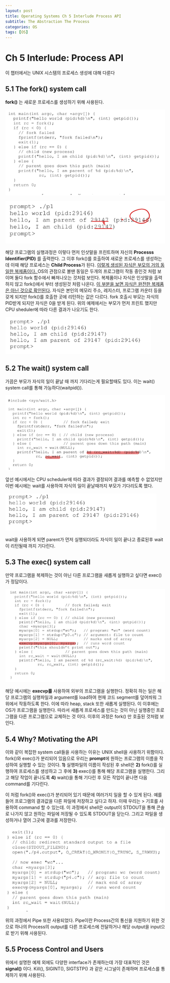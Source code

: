 ```yaml
---
layout: post
title: Operating Systems Ch 5 Interlude Process API
subtitle: The Abstraction The Process
categories: OS
tags: [OS]
---
```


# Ch 5 Interlude: Process API

이 챕터에서는 UNIX 시스템의 프로세스 생성에 대해 다룬다


## 5.1 The fork() system call

**fork()** 는 새로운 프로세스를 생성하기 위해 사용된다.




![alt_text](/assets/images/post/os/ch5_1.png "image_tooltip")



![alt_text](/assets/images/post/os/ch5_2.png "image_tooltip")


해당 프로그램의 실행과정은 이렇다 먼저 인삿말을 프린트하며 자신의 **Processs Identifier(PID)** 를 출력한다. 그 이후 fork()를 호출하여 새로운 프로세스를 생성하는데 이때 해당 프로세스는 **Child Process**가 된다. <span style="text-decoration:underline;">이렇게 생성된 자식은 부모의 거의 동일한 복제품이다. </span>OS의 관점으로 볼땐 동일은 두개의 프로그램이 작동 중인것 처럼 보이며 둘다 fork 함수에서 빠져나오는 것처럼 보인다. 복제품이나 자식은 인삿말을 출력하지 않고 fork()에서 부터 생성된것 처럼 나온다. <span style="text-decoration:underline;">이 부분을 보면 자식은 완전한 복제품은 아닌 것으로 확인된다</span>. 자식은 본인의 메모리 주소, 레지스터, 프로그램 카운터 등을 갖게 되지만 fork()를 호출한 곳에 리턴하는 값은 다르다. fork 호출시 부모는 자식의 PID받게 되지만 자식은 0을 받게 된다. 위의 예제에서는 부모가 먼저 프린트 했지만 CPU sheduler에 따라 다른 결과가 나오기도 한다.



![alt_text](/assets/images/post/os/ch5_3.png "image_tooltip")



## 5.2 The wait() system call

가끔은 부모가 자식의 일이 끝날 때 까지 기다리는게 필요할때도 있다. 이는 wait() system call를 통해 가능하다(waitpid()). 




![alt_text](/assets/images/post/os/ch5_4.png "image_tooltip")


앞선 예시에서는 CPU scheduler에 따라 결과가 결정되어 결과를 예측할 수 없었지만 이번 예시에는 wait를 사용하여 자식의 일이 끝날때까지 부모가 기다리도록 했다.


![alt_text](/assets/images/post/os/ch5_5.png "image_tooltip")


wait을 사용하게 되면 parent가 먼저 실행되더라도 자식이 일이 끝나고 종료된후 wait이 리턴될때 까지 기다린다.


## 5.3 The exec() system call

만약 프로그램을 복제하는 것이 아닌 다른 프로그램을 새롭게 실행하고 싶다면 exec()가 정답이다.



![alt_text](/assets/images/post/os/ch5_6.png "image_tooltip")


해당 예시에는 **execvp를** 사용하여 외부의 프로그램을 실행한다. 정확히 하는 일은 해당 프로그램의 실행파일과 argument를 load하여 현재 코드 segment를 덮어씌워 그 위에서 작동하도록 한다. 이에 따라 heap, stack 또한 새롭게 실행된다. 이 이후에는 OS가 프로그램을 실행한다. 따라서 새롭게 프로세스를 만드는 것이 아닌 실행중인 프로그램을 다른 프로그램으로 교체하는 것 이다. 이후의 과정은 fork() 만 호출된 것처럼 보인다.


## 5.4 Why? Motivating the API

이와 같이 복잡한 system call들을 사용하는 이유는 UNIX shell을 사용하기 위함이다. fork()와 exec()가 분리되어 있음으로 우리는 **prompt**에 원하는 프로그램의 이름을 작성하여 실행할 수 있는 것이다. **1)** 실행파일의 이름이 작성된 후 shell은 **2)** fork()를 실행하여 프로세스를 생성하고 그 후에 **3)** exec()를 통해 해당 프로그램을 실행한다. 그리고 해당 작업이 끝나도록 **4)** wait()을 통해 기다린 후 모든 작업이 끝나면 다음 command를 기다린다.

이 처럼 fork()와 exec()가 분리되어 있기 때문에 여러가지 일을 할 수 있게 된다. 예를 들어 프로그램의 결과값을 다른 파일에 저장하고 싶다고 하자. 이때 우리는 > 기호를 사용하여 command 할 수 있는데. 이 과정에서 shell은 output이 STDOUT을 통해 콘솔로 나가지 않고 원하는 파일에 저장될 수 있도록 STDOUT을 닫는다. 그리고 파일을 생성하거나 열어 그곳에 결과를 저장한다.


![alt_text](/assets/images/post/os/ch5_7.png "image_tooltip")


위의 과정에서 Pipe 또한 사용되었다. Pipe이란 Process간의 통신을 지원하기 위한 것으로 하나의 Process의 output를 다른 프로세스에 전달하거나 해당 output을 input으로 받기 위해 사용된다.


## 5.5 Process Control and Users

위에서 설명한 예제 외에도 다양한 interface가 존재하는데 가장 대표적인 것은 **signal()** 이다. Kill(), SIGINT(), SIGTSTP() 과 같은 시그널이 존재하며 프로세스를 통제하기 위해 사용된다.

